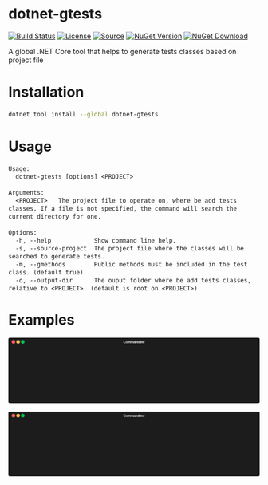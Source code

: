 # dotnet-gtests
[![Build Status](https://img.shields.io/travis/ramosisw/dotnet-gtests/master.svg?style=flat-square)](https://travis-ci.org/ramosisw/dotnet-gtests)
[![License](https://img.shields.io/badge/license-MIT-blue.svg?style=flat-square)](https://github.com/ramosisw/dotnet-gtests/blob/master/LICENSE)
[![Source](https://img.shields.io/badge/source-GitHub-purple.svg?style=flat-square)](https://github.com/ramosisw/dotnet-gtests)
[![NuGet Version](https://img.shields.io/nuget/v/dotnet-gtests.svg?style=flat-square)](https://www.nuget.org/packages/dotnet-gtests/)
[![NuGet Download](https://img.shields.io/nuget/dt/dotnet-gtests.svg?style=flat-square)](https://www.nuget.org/packages/dotnet-gtests/)

A global .NET Core tool that helps to generate tests classes based on project file 

# Installation
```sh
dotnet tool install --global dotnet-gtests
```

# Usage

```
Usage:
  dotnet-gtests [options] <PROJECT>
  
Arguments:
  <PROJECT>   The project file to operate on, where be add tests classes. If a file is not specified, the command will search the current directory for one.

Options:
  -h, --help            Show command line help.
  -s, --source-project  The project file where the classes will be searched to generate tests.
  -m, --gmethods        Public methods must be included in the test class. (default true).
  -o, --output-dir      The ouput folder where be add tests classes, relative to <PROJECT>. (default is root on <PROJECT>)
```


# Examples

<p align="center"><img src="/img/dotnet-gtests.gif?raw=true"/></p>

<p align="center"><img src="/img/dotnet-gtests-already-exists.gif?raw=true"/></p>
